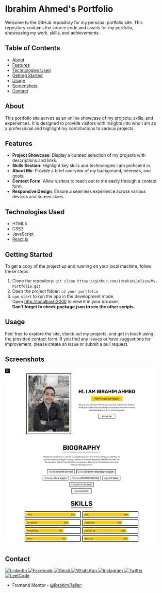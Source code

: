 # Ibrahim Ahmed's Portfolio

Welcome to the GitHub repository for my personal portfolio site. This repository contains the source code and assets for my portfolio, showcasing my work, skills, and achievements.

## Table of Contents

- [About](#about)
- [Features](#features)
- [Technologies Used](#technologies-used)
- [Getting Started](#getting-started)
- [Usage](#usage)
- [Screenshots](#screenshots)
- [Contact](#contact)

## About

This portfolio site serves as an online showcase of my projects, skills, and experiences. It is designed to provide visitors with insights into who I am as a professional and highlight my contributions to various projects.

## Features

- **Project Showcase**: Display a curated selection of my projects with descriptions and links.
- **Skills Section**: Highlight key skills and technologies I am proficient in.
- **About Me**: Provide a brief overview of my background, interests, and goals.
- **Contact Form**: Allow visitors to reach out to me easily through a contact form.
- **Responsive Design**: Ensure a seamless experience across various devices and screen sizes.

## Technologies Used

- HTML5
- CSS3
- JavaScript
- [React.js](https://reactjs.org/)

## Getting Started

To get a copy of the project up and running on your local machine, follow these steps:

1. Clone the repository: `git clone https://github.com/ibrahim11elian/My-Portfolio.git`
2. Open the project folder: `cd your-portfolio`
3. `npm start` to run the app in the development mode.\
    Open [http://localhost:3000](http://localhost:3000) to view it in your browser.  
    **Don't forget to check package.json to see the other scripts.**

## Usage

Feel free to explore the site, check out my projects, and get in touch using the provided contact form. If you find any issues or have suggestions for improvement, please create an issue or submit a pull request.

## Screenshots

![Screenshot](./public/images/screenshot.png)

## Contact

 <p align="left">

<a href="https://www.linkedin.com/in/ibrahim-ahmed-a8bba9196" target="_blank">![LinkedIn](https://img.shields.io/badge/linkedin-%230077B5.svg?style=for-the-badge&logo=linkedin&logoColor=white)
</a>
<a href="https://www.facebook.com/ibrahim11ahmed" target="_blank">![Facebook](https://img.shields.io/badge/Facebook-%231877F2.svg?style=for-the-badge&logo=Facebook&logoColor=white)
</a>
<a href="mailto:ibrahim11elian@gmail.com" target="_blank">![Gmail](https://img.shields.io/badge/Gmail-D14836?style=for-the-badge&logo=gmail&logoColor=white)
</a>
<a href="tel:+201157676284" target="_blank">![WhatsApp](https://img.shields.io/badge/WhatsApp-25D366?style=for-the-badge&logo=whatsapp&logoColor=white)
</a>
<a href="https://www.instagram.com/ibrahim11ahmed/" target="_blank">![Instagram](https://img.shields.io/badge/Instagram-%23E4405F.svg?style=for-the-badge&logo=Instagram&logoColor=white)
</a>
<a href="https://twitter.com/ibrahim11elian" target="_blank">![Twitter](https://img.shields.io/badge/Twitter-%231DA1F2.svg?style=for-the-badge&logo=Twitter&logoColor=white)
</a>
<a href="(https://leetcode.com/ibrahim11elian/" target="_blank">![LeetCode](https://img.shields.io/badge/LeetCode-000000?style=for-the-badge&logo=LeetCode&logoColor=#d16c06)
</a>

</p>

- Frontend Mentor - [@ibrahim11elian](https://www.frontendmentor.io/profile/ibrahim11elian)